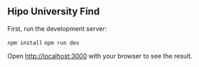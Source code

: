 ## Hipo University Find

First, run the development server:

``npm install``
``npm run dev``

Open [http://localhost:3000](http://localhost:3000) with your browser to see the result.
